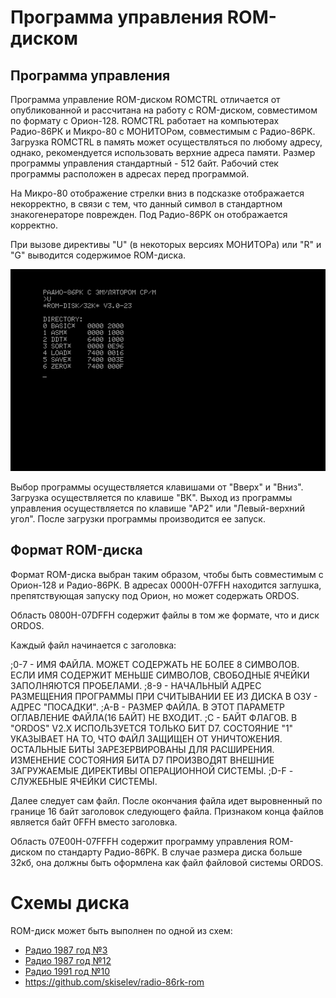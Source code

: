 #  Программа управления ROM-диском

## Программа управления

Программа управление ROM-диском ROMCTRL отличается от опубликованной и рассчитана на работу
с ROM-диском, совместимом по формату с Орион-128. ROMCTRL работает на компьютерах Радио-86РК
и Микро-80 с МОНИТОРом, совместимым с Радио-86РК. Загрузка ROMCTRL в память может осуществляться
по любому адресу, однако, рекомендуется использовать верхние адреса памяти. Размер программы
управления стандартный - 512 байт. Рабочий стек программы расположен в адресах перед программой.

На Микро-80 отображение стрелки вниз в подсказке отображается некорректно, в связи с
тем, что данный символ в стандартном знакогенераторе поврежден. Под Радио-86РК он
отображается корректно.

При вызове директивы "U" (в некоторых версиях МОНИТОРа) или "R" и "G" выводится
содержимое ROM-диска.

![](rom.png)


Выбор программы осуществляется клавишами от "Вверх" и "Вниз". Загрузка осуществляется
по клавише "ВК". Выход из программы управления осуществляется по клавише "АР2" или "Левый-верхний угол".
После загрузки программы производится ее запуск.

## Формат ROM-диска

Формат ROM-диска выбран таким образом, чтобы быть совместимым с Орион-128 и Радио-86РК.
В адресах 0000H-07FFH находится заглушка, препятствующая запуску под Орион, но может
содержать ОRDOS.

Область 0800H-07DFFH содержит файлы в том же формате, что и диск ORDOS.

Каждый файл начинается с заголовка:

  ;0-7 - ИМЯ ФАЙЛА. МОЖЕТ СОДЕРЖАТЬ НЕ БОЛЕЕ 8 СИМВОЛОВ. ЕСЛИ ИМЯ СОДЕРЖИТ МЕНЬШЕ СИМВОЛОВ, СВОБОДНЫЕ ЯЧЕЙКИ ЗАПОЛНЯЮТСЯ ПРОБЕЛАМИ.
  ;8-9 - НАЧАЛЬНЫЙ АДРЕС РАЗМЕЩЕНИЯ ПРОГРАММЫ ПРИ СЧИТЫВАНИИ ЕЕ ИЗ ДИСКА В ОЗУ - АДРЕС "ПОСАДКИ".
  ;А-В - РАЗМЕР ФАЙЛА. В ЭТОТ ПАРАМЕТР ОГЛАВЛЕНИЕ ФАЙЛА(16 БАЙТ) НЕ ВХОДИТ.
  ;С - БАЙТ ФЛАГОВ. В "ORDOS" V2.X ИСПОЛЬЗУЕТСЯ ТОЛЬКО БИТ D7. СОСТОЯНИЕ "1" УКАЗЫВАЕТ НА ТО, ЧТО ФАЙЛ ЗАЩИЩЕН ОТ УНИЧТОЖЕНИЯ. ОСТАЛЬНЫЕ БИТЫ ЗАРЕЗЕРВИРОВАНЫ ДЛЯ РАСШИРЕНИЯ. ИЗМЕНЕНИЕ СОСТОЯНИЯ БИТА D7 ПРОИЗВОДЯТ ВНЕШНИЕ ЗАГРУЖАЕМЫЕ ДИРЕКТИВЫ ОПЕРАЦИОННОЙ СИСТЕМЫ.
  ;D-F - СЛУЖЕБНЫЕ ЯЧЕЙКИ СИСТЕМЫ.

Далее следует сам файл. После окончания файла идет выровненный по границе 
16 байт заголовок следующего файла. Признаком конца файлов является байт 0FFH 
вместо заголовка.

Область 07E00H-07FFFH содержит программу управления ROM-диском по стандарту Радио-86РК.
В случае размера диска больше 32кб, она должны быть оформлена как файл файловой системы ORDOS.

# Схемы диска

ROM-диск может быть выполнен по одной из схем:
- [Радио 1987 год №3](http://archive.radio.ru/web/1987/03/)
- [Радио 1987 год №12](http://archive.radio.ru/web/1987/12/)
- [Радио 1991 год №10](http://archive.radio.ru/web/1991/10/)
- https://github.com/skiselev/radio-86rk-rom

